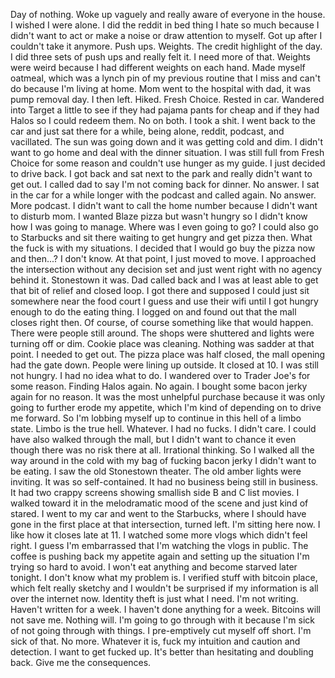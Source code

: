 Day of nothing. Woke up vaguely and really aware of everyone in the house. I wished I were alone. I did the reddit in bed thing I hate so much because I didn't want to act or make a noise or draw attention to myself. Got up after I couldn't take it anymore. Push ups. Weights. The credit highlight of the day. I did three sets of push ups and really felt it. I need more of that. Weights were weird because I had different weights on each hand. Made myself oatmeal, which was a lynch pin of my previous routine that I miss and can't do because I'm living at home. Mom went to the hospital with dad, it was pump removal day. I then left. Hiked. Fresh Choice. Rested in car. Wandered into Target a little to see if they had pajama pants for cheap and if they had Halos so I could redeem them. No on both. I took a shit. I went back to the car and just sat there for a while, being alone, reddit, podcast, and vacillated. The sun was going down and it was getting cold and dim. I didn't want to go home and deal with the dinner situation. I was still full from Fresh Choice for some reason and couldn't use hunger as my guide. I just decided to drive back. I got back and sat next to the park and really didn't want to get out. I called dad to say I'm not coming back for dinner. No answer. I sat in the car for a while longer with the podcast and called again. No answer. More podcast. I didn't want to call the home number because I didn't want to disturb mom. I wanted Blaze pizza but wasn't hungry so I didn't know how I was going to manage. Where was I even going to go? I could also go to Starbucks and sit there waiting to get hungry and get pizza then. What the fuck is with my situations. I decided that I would go buy the pizza now and then...? I don't know. At that point, I just moved to move. I approached the intersection without any decision set and just went right with no agency behind it. Stonestown it was. Dad called back and I was at least able to get that bit of relief and closed loop. I got there and supposed I could just sit somewhere near the food court I guess and use their wifi until I got hungry enough to do the eating thing. I logged on and found out that the mall closes right then. Of course, of course something like that would happen. There were people still around. The shops were shuttered and lights were turning off or dim. Cookie place was cleaning. Nothing was sadder at that point. I needed to get out. The pizza place was half closed, the mall opening had the gate down. People were lining up outside. It closed at 10. I was still not hungry. I had no idea what to do. I wandered over to Trader Joe's for some reason. Finding Halos again. No again. I bought some bacon jerky again for no reason. It was the most unhelpful purchase because it was only going to further erode my appetite, which I'm kind of depending on to drive me forward. So I'm lobbing myself up to continue in this hell of a limbo state. Limbo is the true hell. Whatever. I had no fucks. I didn't care. I could have also walked through the mall, but I didn't want to chance it even though there was no risk there at all. Irrational thinking. So I walked all the way around in the cold with my bag of fucking bacon jerky I didn't want to be eating. I saw the old Stonestown theater. The old amber lights were inviting. It was so self-contained. It had no business being still in business. It had two crappy screens showing smallish side B and C list movies. I walked toward it in the melodramatic mood of the scene and just kind of stared. I went to my car and went to the Starbucks, where I should have gone in the first place at that intersection, turned left. I'm sitting here now. I like how it closes late at 11. I watched some more vlogs which didn't feel right. I guess I'm embarrassed that I'm watching the vlogs in public. The coffee is pushing back my appetite again and setting up the situation I'm trying so hard to avoid. I won't eat anything and become starved later tonight. I don't know what my problem is. I verified stuff with bitcoin place, which felt really sketchy and I wouldn't be surprised if my information is all over the internet now. Identity theft is just what I need. I'm not writing. Haven't written for a week. I haven't done anything for a week. Bitcoins will not save me. Nothing will. I'm going to go through with it because I'm sick of not going through with things. I pre-emptively cut myself off short. I'm sick of that. No more. Whatever it is, fuck my intuition and caution and detection. I want to get fucked up. It's better than hesitating and doubling back. Give me the consequences.
